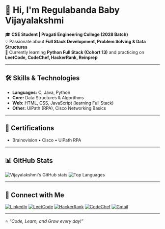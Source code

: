 # 👋 Hi, I'm Regulabanda Baby Vijayalakshmi

🎓 **CSE Student | Pragati Engineering College (2028 Batch)**  
💡 Passionate about **Full Stack Development, Problem Solving & Data Structures**  
🌱 Currently learning **Python Full Stack (Cohort 13)** and practicing on **LeetCode, CodeChef, HackerRank, Reinprep**

---

## 🛠️ Skills & Technologies
- **Languages:** C, Java, Python
- **Core:** Data Structures & Algorithms
- **Web:** HTML, CSS, JavaScript (learning Full Stack)
- **Other:** UiPath (RPA), Cisco Networking Basics

---

## 📜 Certifications
- Brainovision • Cisco • UiPath RPA

---

## 📊 GitHub Stats
![Vijayalakshmi's GitHub stats](https://github-readme-stats.vercel.app/api?username=vijayaregulabanda&show_icons=true&theme=tokyonight)
![Top Languages](https://github-readme-stats.vercel.app/api/top-langs/?username=vijayaregulabanda&layout=compact&theme=tokyonight)

---

## 🔗 Connect with Me
[![LinkedIn](https://img.shields.io/badge/LinkedIn-Profile-blue)](YOUR_LINKEDIN_URL_HERE)
[![LeetCode](https://img.shields.io/badge/LeetCode-Profile-orange)](YOUR_LEETCODE_URL_HERE)
[![HackerRank](https://img.shields.io/badge/HackerRank-Profile-brightgreen)](YOUR_HACKERRANK_URL_HERE)
[![CodeChef](https://img.shields.io/badge/CodeChef-Profile-brown)](YOUR_CODECHEF_URL_HERE)
[![Gmail](https://img.shields.io/badge/Email-vijayaregulabanda11%40gmail.com-red)](mailto:vijayaregulabanda11@gmail.com)

---

⭐️ *“Code, Learn, and Grow every day!”*
